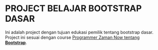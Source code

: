 # PROJECT BELAJAR BOOTSTRAP DASAR

Ini adalah project dengan tujuan edukasi pemilik tentang bootstrap dasar. Project ini sesuai dengan course [Programmer Zaman Now tentang **Bootstrap**](https://www.youtube.com/watch?v=ZwMVRjPEi0M&list=PL-CtdCApEFH_G_2eNTpWT8A2-zQoNQXDw&index=2&t=8753s).
